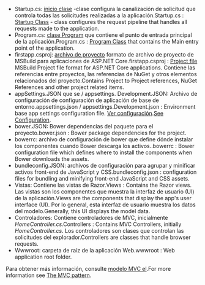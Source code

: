 * <span data-ttu-id="15501-101">Startup.cs: [inicio clase](../fundamentals/startup.md) -clase configura la canalización de solicitud que controla todas las solicitudes realizadas a la aplicación.</span><span class="sxs-lookup"><span data-stu-id="15501-101">Startup.cs : [Startup Class](../fundamentals/startup.md) - class configures the request pipeline that handles all requests made to the application.</span></span>
* <span data-ttu-id="15501-102">Program.cs: [clase Program](../fundamentals/index.md) que contiene el punto de entrada principal de la aplicación.</span><span class="sxs-lookup"><span data-stu-id="15501-102">Program.cs : [Program Class](../fundamentals/index.md) that contains the Main entry point of the application.</span></span>
* <span data-ttu-id="15501-103">firstapp.csproj: [archivo de proyecto](https://docs.microsoft.com/dotnet/articles/core/preview3/tools/csproj) formato de archivo de proyecto de MSBuild para aplicaciones de ASP.NET Core.</span><span class="sxs-lookup"><span data-stu-id="15501-103">firstapp.csproj : [Project file](https://docs.microsoft.com/dotnet/articles/core/preview3/tools/csproj) MSBuild Project file format for ASP.NET Core applications.</span></span> <span data-ttu-id="15501-104">Contiene las referencias entre proyectos, las referencias de NuGet y otros elementos relacionados del proyecto.</span><span class="sxs-lookup"><span data-stu-id="15501-104">Contains Project to Project references, NuGet References and other project related items.</span></span>
* <span data-ttu-id="15501-105">appSettings.JSON que se / appsettings. Development.JSON: Archivo de configuración de configuración de aplicación de base de entorno.</span><span class="sxs-lookup"><span data-stu-id="15501-105">appsettings.json / appsettings.Development.json : Environment base app settings configuration file.</span></span> <span data-ttu-id="15501-106">[Ver configuración](xref:fundamentals/configuration).</span><span class="sxs-lookup"><span data-stu-id="15501-106">[See Configuration](xref:fundamentals/configuration).</span></span>
* <span data-ttu-id="15501-107">bower.JSON: Bower dependencias del paquete para el proyecto.</span><span class="sxs-lookup"><span data-stu-id="15501-107">bower.json : Bower package dependencies for the project.</span></span>
* <span data-ttu-id="15501-108">bowerrc: archivo de configuración de bower que define dónde instalar los componentes cuando Bower descarga los activos.</span><span class="sxs-lookup"><span data-stu-id="15501-108">.bowerrc : Bower configuration file which defines where to install the components when Bower downloads the assets.</span></span>
* <span data-ttu-id="15501-109">bundleconfig.JSON: archivos de configuración para agrupar y minificar activos front-end de JavaScript y CSS.</span><span class="sxs-lookup"><span data-stu-id="15501-109">bundleconfig.json : configuration files for bundling and minifying front-end JavaScript and CSS assets.</span></span>
* <span data-ttu-id="15501-110">Vistas: Contiene las vistas de Razor.</span><span class="sxs-lookup"><span data-stu-id="15501-110">Views : Contains the Razor views.</span></span> <span data-ttu-id="15501-111">Las vistas son los componentes que muestra la interfaz de usuario (UI) de la aplicación.</span><span class="sxs-lookup"><span data-stu-id="15501-111">Views are the components that display the app's user interface (UI).</span></span> <span data-ttu-id="15501-112">Por lo general, esta interfaz de usuario muestra los datos del modelo.</span><span class="sxs-lookup"><span data-stu-id="15501-112">Generally, this UI displays the model data.</span></span>
* <span data-ttu-id="15501-113">Controladores: Contiene controladores de MVC, inicialmente *HomeController.cs*.</span><span class="sxs-lookup"><span data-stu-id="15501-113">Controllers : Contains MVC Controllers, initially *HomeController.cs*.</span></span> <span data-ttu-id="15501-114">Los controladores son clases que controlan las solicitudes del explorador.</span><span class="sxs-lookup"><span data-stu-id="15501-114">Controllers are classes that handle browser requests.</span></span>
* <span data-ttu-id="15501-115">Wwwroot: carpeta de raíz de la aplicación Web.</span><span class="sxs-lookup"><span data-stu-id="15501-115">wwwroot : Web application root folder.</span></span>

<span data-ttu-id="15501-116">Para obtener más información, consulte [modelo MVC el](xref:mvc/overview).</span><span class="sxs-lookup"><span data-stu-id="15501-116">For more information see [The MVC pattern](xref:mvc/overview).</span></span>
